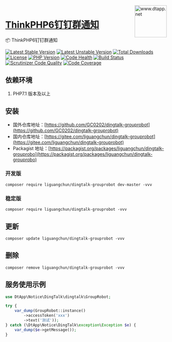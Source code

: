 <img align="right" width="100" src="https://kodo-cdn.dtapp.net/04/999e9f2f06d396968eacc10ce9bc8a.png" alt="www.dtapp.net"/>

<h1 align="left"><a href="https://www.dtapp.net/">ThinkPHP6钉钉群通知</a></h1>

📦 ThinkPHP6钉钉群通知

[![Latest Stable Version](https://poser.pugx.org/liguangchun/dingtalk-grouprobot/v/stable)](https://packagist.org/packages/liguangchun/dingtalk-grouprobot) 
[![Latest Unstable Version](https://poser.pugx.org/liguangchun/dingtalk-grouprobot/v/unstable)](https://packagist.org/packages/liguangchun/dingtalk-grouprobot) 
[![Total Downloads](https://poser.pugx.org/liguangchun/dingtalk-grouprobot/downloads)](https://packagist.org/packages/liguangchun/dingtalk-grouprobot) 
[![License](https://poser.pugx.org/liguangchun/dingtalk-grouprobot/license)](https://packagist.org/packages/liguangchun/dingtalk-grouprobot)
[![PHP Version](https://img.shields.io/badge/php-%3E%3D7.1-8892BF.svg)](http://www.php.net/)
[![Code Health](https://hn.devcloud.huaweicloud.com/codecheck/v1/codecheck/task/codehealth.svg?taskId=76a095890e894f4099c2e3f005d827e3)](https://hn.devcloud.huaweicloud.com/codecheck/project/c7ff3e2d65674858bd363cb43ee6c35e/codecheck/task/76a095890e894f4099c2e3f005d827e3/detail)
[![Build Status](https://travis-ci.org/GC0202/dingtalk-grouprobot.svg?branch=6.0)](https://travis-ci.org/GC0202/dingtalk-grouprobot)
[![Scrutinizer Code Quality](https://scrutinizer-ci.com/g/GC0202/dingtalk-grouprobot/badges/quality-score.png?b=6.0)](https://scrutinizer-ci.com/g/GC0202/dingtalk-grouprobot/?branch=6.0)
[![Code Coverage](https://scrutinizer-ci.com/g/GC0202/dingtalk-grouprobot/badges/coverage.png?b=6.0)](https://scrutinizer-ci.com/g/GC0202/dingtalk-grouprobot/?branch=6.0)

## 依赖环境

1. PHP7.1 版本及以上

## 安装

- 国外仓库地址：[https://github.com/GC0202/dingtalk-grouprobot](https://github.com/GC0202/dingtalk-grouprobot)
- 国内仓库地址：[https://gitee.com/liguangchun/dingtalk-grouprobot](https://gitee.com/liguangchun/dingtalk-grouprobot)
- Packagist 地址：[https://packagist.org/packages/liguangchun/dingtalk-grouprobo](https://packagist.org/packages/liguangchun/dingtalk-grouprobo)

### 开发版
```text
composer require liguangchun/dingtalk-grouprobot dev-master -vvv
```

### 稳定版
```text
composer require liguangchun/dingtalk-grouprobot -vvv
```

## 更新

```text
composer update liguangchun/dingtalk-grouprobot -vvv
```

## 删除

```text
composer remove liguangchun/dingtalk-grouprobot -vvv
```

## 服务使用示例

```php
use DtApp\Notice\DingTalk\dingtalk\GroupRobot;

try {
    var_dump(GroupRobot::instance()
        ->accessToken('xxx')
        ->text('测试'));
} catch (\DtApp\Notice\DingTalk\exception\Exception $e) {
    var_dump($e->getMessage());
}
```
